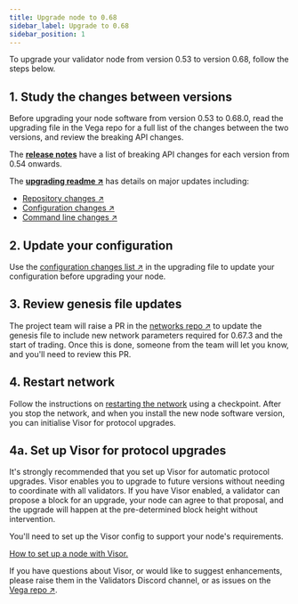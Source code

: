 ```yaml
---
title: Upgrade node to 0.68
sidebar_label: Upgrade to 0.68
sidebar_position: 1
---
```


To upgrade your validator node from version 0.53 to version 0.68, follow the steps below. 

## 1. Study the changes between versions
Before upgrading your node software from version 0.53 to 0.68.0, read the upgrading file in the Vega repo for a full list of the changes between the two versions, and review the breaking API changes.

The **[release notes](../../releases/overview.md)** have a list of breaking API changes for each version from 0.54 onwards.

The **[upgrading readme ↗](https://github.com/vegaprotocol/vega/blob/develop/UPGRADING.md)** has details on major updates including:

* [Repository changes ↗](https://github.com/vegaprotocol/vega/blob/develop/UPGRADING.md#repository-changes)
* [Configuration changes ↗](https://github.com/vegaprotocol/vega/blob/develop/UPGRADING.md#configuration-changes)
* [Command line changes ↗](https://github.com/vegaprotocol/vega/blob/develop/UPGRADING.md#command-line-changes)

## 2. Update your configuration
Use the [configuration changes list ↗](https://github.com/vegaprotocol/vega/blob/develop/UPGRADING.md#configuration-changes) in the upgrading file to update your configuration before upgrading your node.

## 3. Review genesis file updates 
The project team will raise a PR in the [networks repo ↗](https://github.com/vegaprotocol/networks/pulls) to update the genesis file to include new network parameters required for 0.67.3 and the start of trading. Once this is done, someone from the team will let you know, and you'll need to review this PR.

## 4. Restart network
Follow the instructions on [restarting the network](./how-to/restart-network) using a checkpoint. After you stop the network, and when you install the new node software version, you can initialise Visor for protocol upgrades.

## 4a. Set up Visor for protocol upgrades
It's strongly recommended that you set up Visor for automatic protocol upgrades. Visor enables you to upgrade to future versions without needing to coordinate with all validators. If you have Visor enabled, a validator can propose a block for an upgrade, your node can agree to that proposal, and the upgrade will happen at the pre-determined block height without intervention.

You'll need to set up the Visor config to support your node's requirements. 

[How to set up a node with Visor.](./get-started/setup-validator#initialise-visor-for-smooth-protocol-upgrades)

If you have questions about Visor, or would like to suggest enhancements, please raise them in the Validators Discord channel, or as issues on the [Vega repo ↗](https://github.com/vegaprotocol/vega/issues).